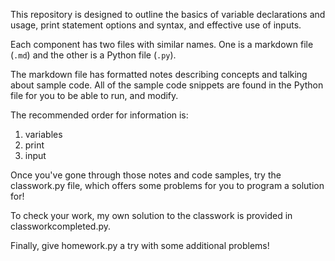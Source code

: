This repository is designed to outline the basics of variable declarations and usage, print statement options and syntax, and effective use of inputs.

Each component has two files with similar names. One is a markdown file (`.md`) and the other is a Python file (`.py`).

The markdown file has formatted notes describing concepts and talking about sample code. All of the sample code snippets are found in the Python file for you to be able to run, and modify.

The recommended order for information is:

1. variables
2. print
3. input

Once you've gone through those notes and code samples, try the classwork.py file, which offers some problems for you to program a solution for!

To check your work, my own solution to the classwork is provided in classworkcompleted.py.

Finally, give homework.py a try with some additional problems!
